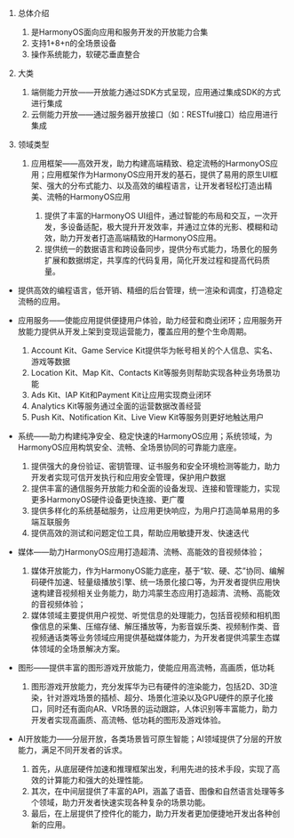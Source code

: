 1.  总体介绍

    1.  是HarmonyOS面向应用和服务开发的开放能力合集
    2.  支持1+8+n的全场景设备
    3.  操作系统能力，软硬芯垂直整合
2.  大类

    1.  端侧能力开放——开放能力通过SDK方式呈现，应用通过集成SDK的方式进行集成
    2.  云侧能力开放——通过服务器开放接口（如：RESTful接口）给应用进行集成
3.  领域类型

    1.  应用框架——高效开发，助力构建高端精致、稳定流畅的HarmonyOS应用；应用框架作为HarmonyOS应用开发的基石，提供了易用的原生UI框架、强大的分布式能力、以及高效的编程语言，让开发者轻松打造出精美、流畅的HarmonyOS应用

        1.  提供了丰富的HarmonyOS UI组件，通过智能的布局和交互，一次开发，多设备适配，极大提升开发效率，并通过立体的光影、模糊和动效，助力开发者打造高端精致的HarmonyOS应用。
        2.  提供统一的数据语言和跨设备同步，提供分布式能力，场景化的服务扩展和数据绑定，共享库的代码复用，简化开发过程和提高代码质量。

*   提供高效的编程语言，低开销、精细的后台管理，统一渲染和调度，打造稳定流畅的应用。



*   应用服务——使能应用提供便捷用户体验，助力经营和商业闭环；应用服务开放能力提供从开发上架到变现运营能力，覆盖应用的整个生命周期。

    1.  Account Kit、Game Service Kit提供华为帐号相关的个人信息、实名、游戏等数据
    2.  Location Kit、Map Kit、Contacts Kit等服务则帮助实现各种业务场景功能
    3.  Ads Kit、IAP Kit和Payment Kit让应用实现商业闭环
    4.  Analytics Kit等服务通过全面的运营数据改善经营
    5.  Push Kit、Notification Kit、Live View Kit等服务则更好地触达用户
*   系统——助力构建纯净安全、稳定快速的HarmonyOS应用；系统领域，为HarmonyOS应用构筑安全、流畅、全场景协同的可靠能力底座。

    1.  提供强大的身份验证、密钥管理、证书服务和安全环境检测等能力，助力开发者实现可信开发执行和应用安全管理，保护用户数据
    2.  提供丰富的通信服务开放能力和全面的设备发现、连接和管理能力，实现更多HarmonyOS硬件设备更快连接、更广覆
    3.  提供多样化的系统基础服务，让应用更快响应，为用户打造简单易用的多端互联服务
    4.  提供高效的测试和问题定位工具，帮助应用敏捷开发、快速迭代
*   媒体——助力HarmonyOS应用打造超清、流畅、高能效的音视频体验；

    1.  媒体开放能力，作为HarmonyOS能力底座，基于“软、硬、芯”协同、编解码硬件加速、轻量级播放引擎、统一场景化接口等，为开发者提供应用快速构建音视频相关业务能力，助力鸿蒙生态应用打造超清、流畅、高能效的音视频体验；
    2.  媒体领域主要提供用户视觉、听觉信息的处理能力，包括音视频和相机图像信息的采集、压缩存储、解压播放等，为影音娱乐类、视频制作类、音视频通话类等业务领域应用提供基础媒体能力，为开发者提供鸿蒙生态媒体领域的全场景解决方案。
*   图形——提供丰富的图形游戏开放能力，使能应用高流畅，高画质，低功耗

    1.  图形游戏开放能力，充分发挥华为已有硬件的渲染能力，包括2D、3D渲染，针对游戏场景的插桢、超分、场景化渲染以及GPU硬件的原子化接口，同时还有面向AR、VR场景的运动跟踪，人体识别等丰富能力，助力开发者实现高画质、高流畅、低功耗的图形及游戏体验。
*   AI开放能力——分层开放，各类场景皆可原生智能；AI领域提供了分层的开放能力，满足不同开发者的诉求。

    1.  首先，从底层硬件加速和推理框架出发，利用先进的技术手段，实现了高效的计算能力和强大的处理性能。
    2.  其次，在中间层提供了丰富的API，涵盖了语音、图像和自然语言处理等多个领域，助力开发者快速实现各种复杂的场景功能。
    3.  最后，在上层提供了控件化的能力，助力开发者更加便捷地开发出各种创新的应用。

